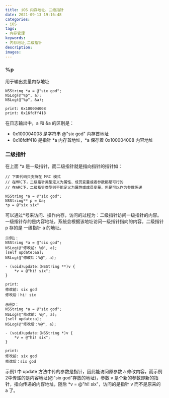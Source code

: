```yaml
---
title: iOS 内存地址、二级指针
date: 2021-09-13 19:16:48
categories:
- iOS
tags:
- 内存管理
keywords:
- 内存地址,二级指针
description:
images:
---
```

### %p
用于输出变量内存地址
```
NSString *a = @"six god";
NSLog(@"%p", a);
NSLog(@"%p", &a);

print: 0x100004008
print: 0x16fdff418
```
在日志输出中，a 和 &a 的区别是：
- 0x100004008 是字符串 @"six god" 内存首地址
- 0x16fdff418 是指针 *a 内存首地址，*a 保存着 0x100004008 内容地址
<!-- more -->
### 二级指针
在上面 *a 是一级指针，而二级指针就是指向指针的指针如：
```
// 下面代码只支持在 MRC 模式
// 在MRC下，二级指针类型定义为属性、成员变量或者参数都是可行的
// 在ARC下，二级指针类型则不能定义为属性或成员变量，但是可以作为参数传递

NSString *a = @"six god";
NSString** p = &a;
*p = @"six six"
```
可以通过*号来访问、操作内存，访问的过程为：二级指针访问一级指针的内容。一级指针存的是内容地址，系统会根据该地址访问一级指针指向的内容。二级指针 p 存的是 一级指针 a 的地址。

```
示例1：
NSString *a = @"six god";
NSLog(@"修改前: %@", a);
[self update:&a];
NSLog(@"修改后：%@", a);

- (void)update:(NSString **)v {
    *v = @"hi! six";
}

print:
修改前: six god
修改后：hi! six

示例2：
NSString *a = @"six god";
NSLog(@"修改前: %@", a);
[self update:a];
NSLog(@"修改后：%@", a);

- (void)update:(NSString *)v {
    *v = @"hi! six";
}

print:
修改前: six god
修改后：six god
```
示例1 中 update 方法中传的参数是指针，因此能访问原参数 a 修改内容，而示例2中传递的是内容地址(@"six god"存放的地址)，参数 v 是个新的参数即新的指针，指向传递的内容地址，随后 *v = @"hi! six"，访问的是指针 v 而不是原来的 a 了。 